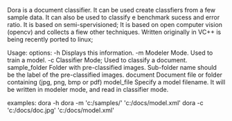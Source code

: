  
 Dora is a document classifier. It can be used create classfiers from a few sample data. It can also be used to classify e benchmark sucess and error ratio.  It is based on semi-spervisioned; It is based on open computer vision (opencv) and collects a fiew other techniques. Written originally in VC++ is being recently ported to linux;
 
 Usage:
   options:
      -h      	Displays this information.
      -m      	Modeler Mode. Used to train a model.
      -c      	Classifier Mode; Used to classify a document.
      sample_folder	Folder with pre-classified images. Sub-folder name should be the label of the pre-classified images.
      document 	Document file or folder containing (jpg, png, bmp or pdf)
      model_file  	Specify a model filename. It will be written in modeler mode, and read in classifier mode.

   examples:
      dora -h
      dora -m 'c:/samples/' 'c:/docs/model.xml'
      dora -c 'c:/docs/doc.jpg' 'c:/docs/model.xml'
